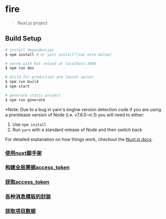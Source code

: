 # fire

> Nuxt.js project

## Build Setup

``` bash
# install dependencies
$ npm install # Or yarn install*[see note below]

# serve with hot reload at localhost:3000
$ npm run dev

# build for production and launch server
$ npm run build
$ npm start

# generate static project
$ npm run generate
```

*Note: Due to a bug in yarn's engine version detection code if you are
using a prerelease version of Node (i.e. v7.6.0-rc.1) you will need to either:
  1. Use `npm install`
  2. Run `yarn` with a standard release of Node and then switch back

For detailed explanation on how things work, checkout the [Nuxt.js docs](https://github.com/nuxt/nuxt.js).


### [使用nuxt脚手架](./readme/part1.md)
### [构建全局票据access_token](./readme/part2.md)
### [获取access_token](./readme/part3.md)
### [各种消息模板的封装](./readme/part4.md)
### [获取项目数据](./readme/part5.md)
